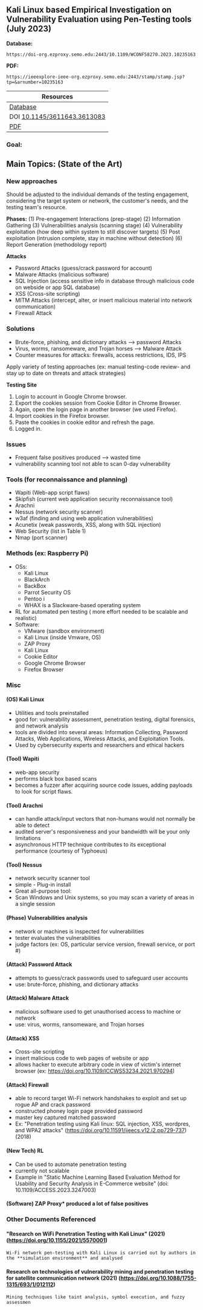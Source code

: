## Kali Linux based Empirical Investigation on Vulnerability Evaluation using Pen-Testing tools (July 2023)
**Database:**

	https://doi-org.ezproxy.semo.edu:2443/10.1109/WCONF58270.2023.10235163

**PDF:**

	https://ieeexplore-ieee-org.ezproxy.semo.edu:2443/stamp/stamp.jsp?tp=&arnumber=10235163
	
	
| Resources	|
|----------|
| [Database](https://doi-org.ezproxy.semo.edu:2443/10.1109/WCONF58270.2023.10235163) |
| DOI [10.1145/3611643.3613083](https://dl.acm.org/doi/10.1145/3611643.3613083) |
| [PDF](https://ieeexplore-ieee-org.ezproxy.semo.edu:2443/stamp/stamp.jsp?tp=&arnumber=10235163) |
	
### Goal: 
	
	
## Main Topics: (State of the Art)

### New approaches

Should be adjusted to the individual demands of the testing engagement, considering the target system or network, the customer's needs, and the testing team's resource. 

**Phases:**
(1) Pre-engagement Interactions (prep-stage)
(2) Information Gathering
(3) Vulnerabilities analysis (scanning stage)
(4) Vulnerability exploitation (how deep within system to still discover targets)
(5) Post exploitation (intrusion complete, stay in machine without detection)
(6) Report Generation (methodology report)


**Attacks**
* Password Attacks (guess/crack password for account)
* Malware Attacks (malicious software)
* SQL Injection (access sensitive info in database through malicious code on webside or app SQL database)
* XSS (Cross-site scripting)
* MITM Attacks (intercept, alter, or insert malicious material into network communication)
* Firewall Attack


### Solutions
* Brute-force, phishing, and dictionary attacks --> password Attacks
* Virus, worms, ransomeware, and Trojan horses --> Malware Attack
* Counter measures for attacks: firewalls, access restrictions, IDS, IPS

Apply variety of testing approaches (ex: manual testing-code review- and stay up to date on threats and attack strategies)

**Testing Site**
1. Login to account in Google Chrome browser.
2. Export the cookies session from Cookie Editor in
Chrome Browser.
3. Again, open the login page in another browser (we
used Firefox).
4. Import cookies in the Firefox browser.
5. Paste the cookies in cookie editor and refresh the page.
6. Logged in.

### Issues
* Frequent false positives produced --> wasted time
* vulnerability scanning tool not able to scan 0-day vulnerability

### Tools (for reconnaissance and planning)
* Wapiti (Web-app script flaws)
* Skipfish (current web application security reconnaissance tool)
* Arachni
* Nessus (network security scanner)
* w3af (finding and using web application vulnerabilities)
* Acunetix (weak passwords, XSS, along with SQL injection)
* Web Security (list in Table 1)
* Nmap (port scanner)
		
### Methods (ex: Raspberry Pi)
* OSs:
	* Kali Linux
	* BlackArch
	* BackBox
	* Parrot Security OS
	* Pentoo i
	* WHAX is a Slackware-based operating system
* RL for automated pen testing ( more effort needed to be scalable and realistic) 
* Software:
	* VMware (sandbox environment)
	* Kali Linux (inside Vmware, OS)
	* ZAP Proxy
	* Kali Linux
	* Cookie Editor
	* Google Chrome Browser
	* Firefox Browser

### Misc

#### (OS) Kali Linux
* Utilities and tools preinstalled
* good for: vulnerability assessment, penetration testing, digital forensics, and network analysis
* tools are divided into several areas: Information Collecting, Password Attacks, Web Applications, Wireless Attacks, and Exploitation Tools. 
* Used by cybersecurity experts and researchers and ethical hackers

#### (Tool) Wapiti
* web-app security
* performs black box based scans
* becomes a fuzzer after acquiring source code issues, adding payloads to look for script flaws. 

#### (Tool) Arachni
* can handle attack/input vectors that non-humans would not normally be able to detect
* audited server's responsiveness and your bandwidth will be your only limitations
* asynchronous HTTP technique contributes to its exceptional performance (courtesy of Typhoeus)

#### (Tool) Nessus
*  network security scanner tool
* simple - Plug-in install
* Great all-purpose tool:
* Scan Windows and Unix systems, so you may scan a variety of areas in a single session

#### (Phase) Vulnerabilities analysis
* network or machines is inspected for vulnerabilities
* tester evaluates the vulnerabilities
* judge factors (ex: OS, particular service version, firewall service, or port #)

#### (Attack) Password Attack
* attempts to guess/crack passwords used to safeguard user accounts
* use: brute-force, phishing, and dictionary attacks

#### (Attack) Malware Attack
* malicious software used to get unauthorised access to machine or network
* use: virus, worms, ransomeware, and Trojan horses

#### (Attack) XSS
* Cross-site scripting
* insert malicious code to web pages of website or app
* allows hacker to execute arbitrary code in view of victim's internet browser (ex: https://doi.org/10.1109/ICCWS53234.2021.970294)

#### (Attack) Firewall
* able to record target Wi-Fi network handshakes to exploit and set up rogue AP and crack password
* constructed phoney login page provided password
* master key captured matched password
* Ex: "Penetration testing using Kali linux: SQL injection, XSS, wordpres, and WPA2 attacks" (https://doi.org/10.11591/ijeecs.v12.i2.pp729-737) (2018)

#### (New Tech) RL
* Can be used to automate penetration testing 
* currently not scalable 
* Example in "Static Machine Learning Based Evaluation Method for Usability and Security Analysis in E-Commerce website" (doi: 10.1109/ACCESS.2023.3247003)

#### (Software) ZAP Proxy* produced a lot of false positives

### Other Documents Referenced

#### "Research on WiFi Penetration Testing with Kali Linux" (2021) (https://doi.org/10.1155/2021/5570001)
	Wi-Fi network pen-testing with Kali Linux is carried out by authors in the **simulation environment** and analysed
	
#### Research on technologies of vulnerability mining and penetration testing for satellite communication network (2021) (https://doi.org/10.1088/1755-1315/693/1/012112)
	Mining techniques like taint analysis, symbol execution, and fuzzy assessmen
